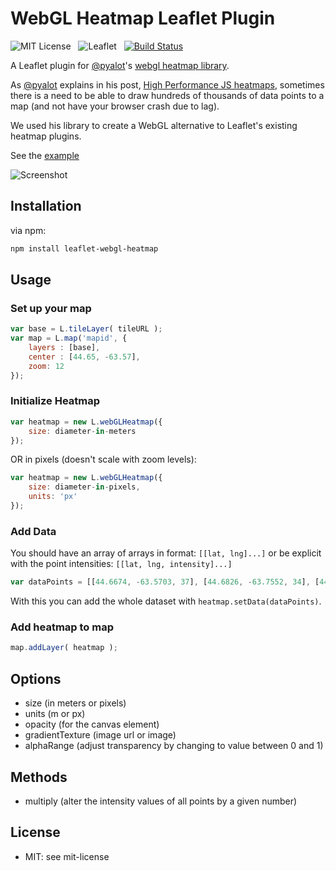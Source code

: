 WebGL Heatmap Leaflet Plugin
============================

![MIT License](http://img.shields.io/badge/license-MIT-lightgrey.svg)
&nbsp;
![Leaflet](http://img.shields.io/badge/leaflet-1.1.0-green.svg?style=flat)
&nbsp;
[![Build Status](https://travis-ci.org/ursudio/leaflet-webgl-heatmap.svg?branch=master)](https://travis-ci.org/ursudio/leaflet-webgl-heatmap)

A Leaflet plugin for [@pyalot](https://github.com/pyalot)'s [webgl heatmap library](https://github.com/pyalot/webgl-heatmap).

As [@pyalot](https://github.com/pyalot) explains in his post, [High Performance JS heatmaps](http://codeflow.org/entries/2013/feb/04/high-performance-js-heatmaps/), sometimes there is a need to be able to draw hundreds of thousands of data points to a map (and not have your browser crash due to lag).

We used his library to create a WebGL alternative to Leaflet's existing heatmap plugins.

See the [example](http://ursudio.github.io/leaflet-webgl-heatmap/)

![Screenshot](http://i.imgur.com/VGXbWpx.png)

## Installation

via npm:
```bash
npm install leaflet-webgl-heatmap 
```

## Usage

### Set up your map

```javascript
var base = L.tileLayer( tileURL );
var map = L.map('mapid', {
	layers : [base],
	center : [44.65, -63.57],
	zoom: 12 
});
```

### Initialize Heatmap

```javascript
var heatmap = new L.webGLHeatmap({
    size: diameter-in-meters
});
```

OR in pixels (doesn't scale with zoom levels):

```javascript
var heatmap = new L.webGLHeatmap({
    size: diameter-in-pixels,
    units: 'px'
});
```

### Add Data

You should have an array of arrays in format: `[[lat, lng]...]` or be explicit with the point intensities: `[[lat, lng, intensity]...]`

```javascript
var dataPoints = [[44.6674, -63.5703, 37], [44.6826, -63.7552, 34], [44.6325, -63.5852, 41], [44.6467, -63.4696, 67], [44.6804, -63.487, 64], [44.6622, -63.5364, 40], [44.603, - 63.743, 52]];
```

With this you can add the whole dataset with `heatmap.setData(dataPoints)`.

### Add heatmap to map

```javascript
map.addLayer( heatmap );
```

## Options

* size (in meters or pixels)
* units (m or px)
* opacity (for the canvas element)
* gradientTexture (image url or image)
* alphaRange (adjust transparency by changing to value between 0 and 1)

## Methods

* multiply (alter the intensity values of all points by a given number)

## License

* MIT: see mit-license

